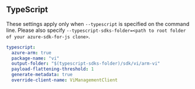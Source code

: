 ## TypeScript

These settings apply only when `--typescript` is specified on the command line.
Please also specify `--typescript-sdks-folder=<path to root folder of your azure-sdk-for-js clone>`.

```yaml $(typescript)
typescript:
  azure-arm: true
  package-name: "vi"
  output-folder: "$(typescript-sdks-folder)/sdk/vi/arm-vi"
  payload-flattening-threshold: 1
  generate-metadata: true
  override-client-name: ViManagementClient
```
